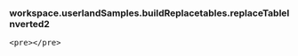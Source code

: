### workspace.userlandSamples.buildReplacetables.replaceTableInverted2
<pre>
&lt;pre>&lt;/pre>
</pre>
